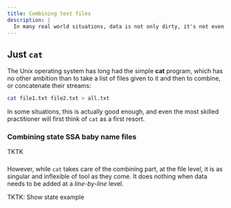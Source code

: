 ```yaml
---
title: Combining text files
description: |
  In many real world situations, data is not only dirty, it's not even in a condition for any single program to deal with.
---
```




## Just `cat`

The Unix operating system has long had the simple __cat__ program, which has no other ambition than to take a list of files given to it and then to combine, or concatenate their streams:

~~~sh
cat file1.txt file2.txt > all.txt 
~~~

In some situations, this is actually good enough, and even the most skilled practitioner will first think of `cat` as a first resort.

### Combining state SSA baby name files

TKTK


### 

However, while `cat` takes care of the combining part, at the file level, it is as singular and inflexible of tool as they come. It does nothing when data needs to be added at a _line-by-line_ level.

TKTK: Show state example
